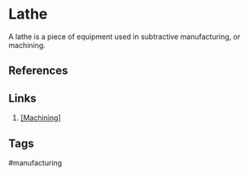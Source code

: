 # Lathe

A lathe is a piece of equipment used in subtractive manufacturing, or machining.


## References

## Links
1. [\[Machining\]](../202204170031)

## Tags
#manufacturing
